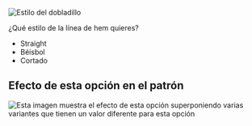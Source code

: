 ![Estilo del dobladillo](hemstyle.svg)

¿Qué estilo de la línea de hem quieres?

- Straight
- Béisbol
- Cortado

## Efecto de esta opción en el patrón

![Esta imagen muestra el efecto de esta opción superponiendo varias variantes que tienen un valor diferente para esta opción](simone_hemstyle_sample.svg "Efecto de esta opción en el patrón")

